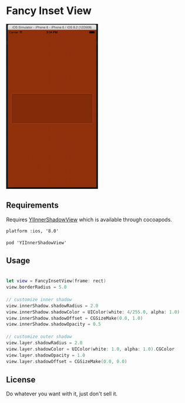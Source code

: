 # Fancy Inset View

<img src='screenshots/screenshot.png' width='250px' />

## Requirements

Requires [YIInnerShadowView](https://github.com/inamiy/YIInnerShadowView) which
is available through cocoapods.

```
platform :ios, '8.0'

pod 'YIInnerShadowView'
```

## Usage

```swift

let view = FancyInsetView(frame: rect)
view.borderRadius = 5.0

// customize inner shadow
view.innerShadow.shadowRadius = 2.0
view.innerShadow.shadowColor = UIColor(white: 4/255.0, alpha: 1.0)
view.innerShadow.shadowOffset = CGSizeMake(0.0, 1.0)
view.innerShadow.shadowOpacity = 0.5

// customize outer shadow
view.layer.shadowRadius = 2.0
view.layer.shadowColor = UIColor(white: 1.0, alpha: 1.0).CGColor
view.layer.shadowOpacity = 1.0
view.layer.shadowOffset = CGSizeMake(0.0, 0.0)

```

## License

Do whatever you want with it, just don't sell it.
